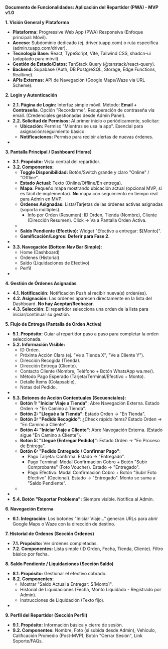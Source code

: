 **Documento de Funcionalidades: Aplicación del Repartidor (PWA) \- MVP v1.0**

**1\. Visión General y Plataforma**

* **Plataforma:** Progressive Web App (PWA) Responsiva (Enfoque principal: Móvil).  
* **Acceso:** Subdominio dedicado (ej. driver.tuapp.com) o ruta específica (admin.tuapp.com/driver).  
* **Tecnología Base:** React, TypeScript, Vite, Tailwind CSS, shadcn-ui (adaptado para móvil).  
* **Gestión de Estado/Datos:** TanStack Query (@tanstack/react-query).  
* **Backend:** Supabase (Auth, DB PostgreSQL, Storage, Edge Functions, Realtime).  
* **APIs Externas:** API de Navegación (Google Maps/Waze via URL Scheme).

**2\. Login y Autenticación**

* **2.1. Página de Login:** Interfaz simple móvil. Método: **Email \+ Contraseña**. Opción "Recordarme". Recuperación de contraseña vía email. (Credenciales gestionadas desde Admin Panel).  
* **2.2. Solicitud de Permisos:** Al primer inicio o periódicamente, solicitar:  
  * **Ubicación:** Permiso "Mientras se usa la app". Esencial para asignación/seguimiento básico.  
  * **Notificaciones:** Permiso para recibir alertas de nuevas órdenes.  
* 

**3\. Pantalla Principal / Dashboard (Home)**

* **3.1. Propósito:** Vista central del repartidor.  
* **3.2. Componentes:**  
  * **Toggle Disponibilidad:** Botón/Switch grande y claro "Online" / "Offline".  
  * **Estado Actual:** Texto (Online/Offline/En entrega).  
  * **Mapa:** Pequeño mapa mostrando ubicación actual (opcional MVP, si es fácil de implementar). **No** mapa con seguimiento en tiempo real para Admin en MVP.  
  * **Órdenes Asignadas:** Lista/Tarjetas de las órdenes activas asignadas (soporta múltiples).  
    * Info por Orden (Resumen): ID Orden, Tienda (Nombre), Cliente (Dirección Resumen). Click \-\> Va a Pantalla Orden Activa.  
  *   
  * **Saldo Pendiente (Efectivo):** Widget "Efectivo a entregar: $\[Monto\]".  
  * **Gamificación/Logros:** **Deferir para Fase 2\.**  
*   
* **3.3. Navegación (Bottom Nav Bar Simple):**  
  * Home (Dashboard)  
  * Órdenes (Historial)  
  * Saldo (Liquidaciones de Efectivo)  
  * Perfil  
* 

**4\. Gestión de Órdenes Asignadas**

* **4.1. Notificación:** Notificación Push al recibir nueva(s) orden(es).  
* **4.2. Asignación:** Las órdenes aparecen directamente en la lista del Dashboard. **No hay Aceptar/Rechazar.**  
* **4.3. Selección:** El repartidor selecciona una orden de la lista para iniciar/continuar su gestión.

**5\. Flujo de Entrega (Pantalla de Orden Activa)**

* **5.1. Propósito:** Guiar al repartidor paso a paso para completar la orden seleccionada.  
* **5.2. Información Visible:**  
  * ID Orden.  
  * Próxima Acción Clara (ej. "Ve a Tienda X", "Ve a Cliente Y").  
  * Dirección Recogida (Tienda).  
  * Dirección Entrega (Cliente).  
  * Contacto Cliente (Nombre, Teléfono \+ Botón WhatsApp wa.me/).  
  * Método Pago Esperado (Tarjeta/Terminal/Efectivo \+ Monto).  
  * Detalle Ítems (Colapsable).  
  * Notas del Pedido.  
*   
* **5.3. Botones de Acción Contextuales (Secuenciales):**  
  * **Botón 1: "Iniciar Viaje a Tienda"**: Abre Navegación Externa. Estado Orden \-\> "En Camino a Tienda".  
  * **Botón 2: "Llegué a la Tienda"**: Estado Orden \-\> "En Tienda".  
  * **Botón 3: "Pedido Recogido"**: ¿Check rápido ítems? Estado Orden \-\> "En Camino a Cliente".  
  * **Botón 4: "Iniciar Viaje a Cliente"**: Abre Navegación Externa. (Estado sigue "En Camino a Cliente").  
  * **Botón 5: "Llegué (Entregar Pedido)"**: Estado Orden \-\> "En Proceso de Entrega".  
  * **Botón 6: "Pedido Entregado / Confirmar Pago"**:  
    * Pago Tarjeta: Confirma. Estado \-\> "Entregado".  
    * Pago Terminal: Modal Confirmación Cobro \+ Botón "Subir Comprobante" (Foto Voucher). Estado \-\> "Entregado".  
    * Pago Efectivo: Modal Confirmación Cobro \+ Botón "Subir Foto Efectivo" (Opcional). Estado \-\> "Entregado". Monto se suma a "Saldo Pendiente".  
  *   
*   
* **5.4. Botón "Reportar Problema":** Siempre visible. Notifica al Admin.

**6\. Navegación Externa**

* **6.1. Integración:** Los botones "Iniciar Viaje..." generan URLs para abrir Google Maps o Waze con la dirección de destino.

**7\. Historial de Órdenes (Sección Órdenes)**

* **7.1. Propósito:** Ver órdenes completadas.  
* **7.2. Componentes:** Lista simple (ID Orden, Fecha, Tienda, Cliente). Filtro básico por fecha.

**8\. Saldo Pendiente / Liquidaciones (Sección Saldo)**

* **8.1. Propósito:** Gestionar el efectivo cobrado.  
* **8.2. Componentes:**  
  * Mostrar "Saldo Actual a Entregar: $\[Monto\]".  
  * Historial de Liquidaciones (Fecha, Monto Liquidado \- Registrado por Admin).  
  * Instrucciones de Liquidación (Texto fijo).  
* 

**9\. Perfil del Repartidor (Sección Perfil)**

* **9.1. Propósito:** Información básica y cierre de sesión.  
* **9.2. Componentes:** Nombre, Foto (si subida desde Admin), Vehículo, Calificación Promedio (Post-MVP), Botón "Cerrar Sesión", Link Soporte/FAQs.


